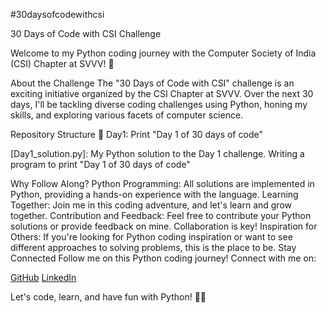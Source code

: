 #30daysofcodewithcsi

30 Days of Code with CSI Challenge


Welcome to my Python coding journey with the Computer Society of India (CSI) Chapter at SVVV! 🚀

About the Challenge
The "30 Days of Code with CSI" challenge is an exciting initiative organized by the CSI Chapter at SVVV. Over the next 30 days, I'll be tackling diverse coding challenges using Python, honing my skills, and exploring various facets of computer science.

Repository Structure
📁 Day1: Print "Day 1 of 30 days of code"

[Day1_solution.py]: My Python solution to the Day 1 challenge. Writing a program to  print  "Day 1 of 30 days of code"


Why Follow Along?
Python Programming: All solutions are implemented in Python, providing a hands-on experience with the language.
Learning Together: Join me in this coding adventure, and let's learn and grow together.
Contribution and Feedback: Feel free to contribute your Python solutions or provide feedback on mine. Collaboration is key!
Inspiration for Others: If you're looking for Python coding inspiration or want to see different approaches to solving problems, this is the place to be.
Stay Connected
Follow me on this Python coding journey! Connect with me on:

[GitHub](https://github.com/dhwanill)
[LinkedIn](https://www.linkedin.com/in/dhwanilll/)

Let's code, learn, and have fun with Python! 🐍✨
